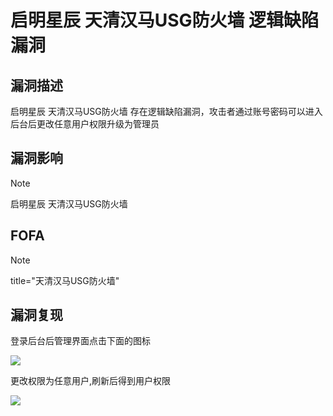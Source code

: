 # 启明星辰 天清汉马USG防火墙 逻辑缺陷漏洞

## 漏洞描述

启明星辰 天清汉⻢USG防⽕墙 存在逻辑缺陷漏洞，攻击者通过账号密码可以进入后台后更改任意用户权限升级为管理员

## 漏洞影响

> [!NOTE]
>
> 启明星辰 天清汉马USG防火墙

## FOFA

> [!NOTE]
>
> title="天清汉马USG防火墙"

## 漏洞复现

登录后台后管理界面点击下面的图标

![](http://wikioss.peiqi.tech/vuln/qm-4.png)

更改权限为任意用户,刷新后得到用户权限

![](http://wikioss.peiqi.tech/vuln/qm-5.png)